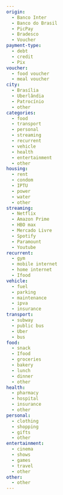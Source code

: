 ```yaml
---
origin:
  - Banco Inter
  - Banco do Brasil
  - PicPay
  - Bradesco
  - Voucher
payment-type:
  - debt
  - credit
  - Pix
voucher:
  - food voucher
  - meal voucher
city:
  - Brasília
  - Uberlândia
  - Patrocínio
  - other
categories:
  - food
  - transport
  - personal
  - streaming
  - recurrent
  - vehicle
  - health
  - entertainment
  - other
housing:
  - rent
  - condom
  - IPTU
  - power
  - water
  - other
streaming:
  - Netflix
  - Amazon Prime
  - HBO max
  - Mercado Livre
  - Spotify
  - Paramount
  - Youtube
recurrent:
  - gym
  - mobile internet
  - home internet
  - Ifood
vehicle:
  - fuel
  - parking
  - maintenance
  - ipva
  - insurance
transport:
  - subway
  - public bus
  - Uber
  - bus
food:
  - snack
  - Ifood
  - groceries
  - bakery
  - lunch
  - dinner
  - other
health:
  - pharmacy
  - hospital
  - insurance
  - other
personal:
  - clothing
  - shopping
  - gifts
  - other
entertainment:
  - cinema
  - shows
  - games
  - travel
  - other
other:
  - other
---
```

